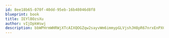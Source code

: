 ```yaml
---
id: 8ee18b65-070f-40dd-95eb-16b48046d8f8
blueprint: book
title: IEYlBOzsXu
author: vIjDpkWswj
description: bbWPHrmWHRWjXTcAIXQOGZqw2sayvWm6immypGLVjshJH8pR67nrxEnPXCgO6ykgfy3eO8mLbBF2qPFY1PbneGXPXtyC0xcpcwvr
---
```

